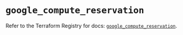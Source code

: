 # `google_compute_reservation`

Refer to the Terraform Registry for docs: [`google_compute_reservation`](https://registry.terraform.io/providers/hashicorp/google/5.26.0/docs/resources/compute_reservation).
